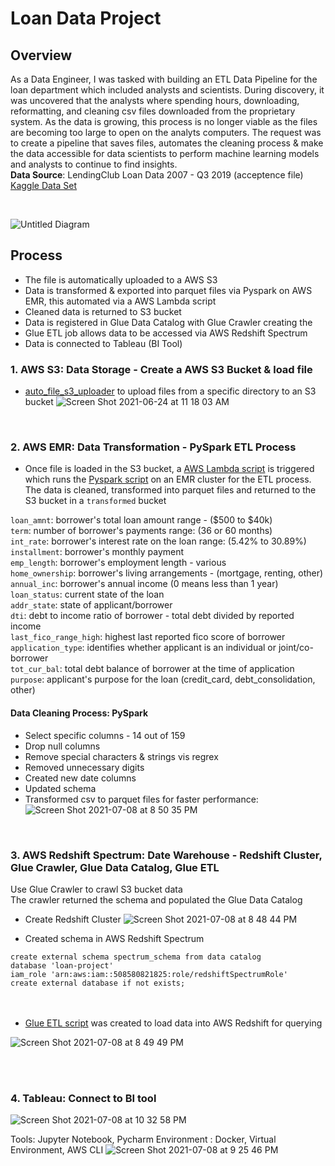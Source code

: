 # Loan Data Project

## Overview
As a Data Engineer, I was tasked with building an ETL Data Pipeline for the loan department which included analysts and scientists. During discovery, it was uncovered that the analysts where spending hours, downloading, reformatting, and cleaning csv files downloaded from the proprietary system. As the data is growing, this process is no longer viable as the files are becoming too large to open on the analyts computers. The request was to create a pipeline that saves files, automates the cleaning process & make the data accessible for data scientists to perform machine learning models and analysts to continue to find insights.\
**Data Source**: LendingClub Loan Data 2007 - Q3 2019 (acceptence file) [Kaggle Data Set](https://www.kaggle.com/denychaen/lending-club-loans-rejects-data?select=appl_accepted_20072019Q3.csv)

<br>

![Untitled Diagram](https://user-images.githubusercontent.com/32176320/125023790-91e8f880-e04d-11eb-8367-0142c69d5785.png)



## Process
- The file is automatically uploaded to a AWS S3 
- Data is transformed & exported into parquet files via Pyspark on AWS EMR, this automated via a AWS Lambda script
- Cleaned data is returned to S3 bucket
- Data is registered in Glue Data Catalog with Glue Crawler creating the 
- Glue ETL job allows data to be accessed via AWS Redshift Spectrum
- Data is connected to Tableau (BI Tool)



### 1. AWS S3: Data Storage - Create a AWS S3 Bucket & load file
- [auto_file_s3_uploader](https://github.com/ShalonnIngram/DataEngineering-Portfolio/blob/master/Loan%20Data%20Project/auto_file_s3_uploader.py) to upload files from a specific directory to an S3 bucket
![Screen Shot 2021-06-24 at 11 18 03 AM](https://user-images.githubusercontent.com/32176320/123288837-eaf94e00-d4dd-11eb-8477-9a2b0a2761a2.png)

<br>

### 2. AWS EMR: Data Transformation - PySpark ETL Process
 - Once file is loaded in the S3 bucket, a [AWS Lambda script](https://github.com/ShalonnIngram/DataEngineering-Portfolio/blob/master/Loan%20Data%20Project/trigger_emr_step.py) is triggered which runs the [Pyspark script](https://github.com/ShalonnIngram/DataEngineering-Portfolio/blob/master/Loan%20Data%20Project/loan_data_transformation_script.py) on an EMR cluster for the ETL process. The data is cleaned, transformed into parquet files and returned to the S3 bucket in a `transformed` bucket


`loan_amnt`: borrower's total loan amount range - ($500 to $40k)\
`term`: number of borrower's payments range: (36 or 60 months)\
`int_rate`: borrower's interest rate on the loan range: (5.42% to 30.89%) \
`installment`: borrower's monthly payment\
`emp_length`: borrower's employment length - various\
`home_ownership`: borrower's living arrangements - (mortgage, renting, other)\
`annual_inc`: borrower's annual income (0 means less than 1 year)\
`loan_status`: current state of the loan\
`addr_state`: state of applicant/borrower\
`dti`: debt to income ratio of borrower - total debt divided by reported income\
`last_fico_range_high`: highest last reported fico score of borrower\
`application_type`: identifies whether applicant is an individual or joint/co-borrower\
`tot_cur_bal`: total debt balance of borrower at the time of application\
`purpose`: applicant's purpose for the loan (credit_card, debt_consolidation, other)
 <br>
 
 #### Data Cleaning Process: PySpark
 - Select specific columns - 14 out of 159
 - Drop null columns
 - Remove special characters & strings vis regrex
 - Removed unnecessary digits
 - Created new date columns 
 - Updated schema
 - Transformed csv to parquet files for faster performance:
![Screen Shot 2021-07-08 at 8 50 35 PM](https://user-images.githubusercontent.com/32176320/125012961-06656c80-e039-11eb-8f98-9217e366d02b.png)

<br>

### 3. AWS Redshift Spectrum: Date Warehouse - Redshift Cluster, Glue Crawler, Glue Data Catalog, Glue ETL
Use Glue Crawler to crawl S3 bucket data  
The crawler returned the schema and populated the Glue Data Catalog

 - Create Redshift Cluster
 ![Screen Shot 2021-07-08 at 8 48 44 PM](https://user-images.githubusercontent.com/32176320/125014437-b76d0680-e03b-11eb-8d44-4383dad2c135.png)

 - Created schema in AWS Redshift Spectrum
 
 `create external schema spectrum_schema from data catalog`\
 `database 'loan-project'`\
 `iam_role 'arn:aws:iam::508580821825:role/redshiftSpectrumRole'`\
 `create external database if not exists;`	
<br>
<br>
- [Glue ETL script](https://github.com/ShalonnIngram/DataEngineering-Portfolio/blob/master/Loan%20Data%20Project/glue_load_data_script.py) was created to load data into AWS Redshift for querying

![Screen Shot 2021-07-08 at 8 49 49 PM](https://user-images.githubusercontent.com/32176320/125013079-33b21a80-e039-11eb-87dc-247f8b73245f.png)

<br>
<br>

### 4. Tableau: Connect to BI tool
![Screen Shot 2021-07-08 at 10 32 58 PM](https://user-images.githubusercontent.com/32176320/125014891-7d503480-e03c-11eb-90ba-fd7e89de7735.png)




Tools: Jupyter Notebook, Pycharm
Environment : Docker, Virtual Environment, AWS CLI
![Screen Shot 2021-07-08 at 9 25 46 PM](https://user-images.githubusercontent.com/32176320/125009804-4164a180-e033-11eb-9462-e718cd568a9b.png)

